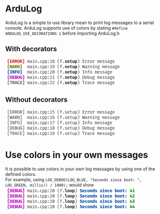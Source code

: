 # ArduLog
ArduLog is a simple to use library mean to print log messages to a serial console.
ArduLog supports use of colors by stating `#define ARDULOG_USE_DECORATIONS 1` before importing ArduLog.h

## With decorators
![with decorators](images/with_decorators.png)

## Without decorators
![with decorators](images/without_decorators.png)

# Use colors in your own messages
It is possible to use colors in your own log messages by using one of the defined colors.  
For example, using `LOG_DEBUG(LOG_BLUE, "Seconds since boot: ", LOG_GREEN, millis() / 1000);` would show
![advanced with colors](images/advanced_with_colors.png)
